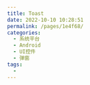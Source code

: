 ```yaml
---
title: Toast
date: 2022-10-10 10:28:51
permalink: /pages/1e4f68/
categories:
  - 系统平台
  - Android
  - UI控件
  - 弹窗
tags:
  - 
---
```

